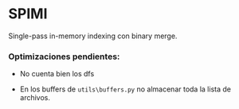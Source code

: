 # SPIMI

Single-pass in-memory indexing con binary merge.

### Optimizaciones pendientes:

- No cuenta bien los dfs

- En los buffers de `utils\buffers.py` no almacenar toda la lista de archivos.